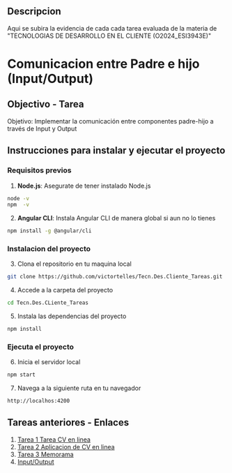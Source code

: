## Descripcion
Aqui se subira la evidencia de cada cada tarea evaluada de la materia de "TECNOLOGIAS DE DESARROLLO EN EL CLIENTE (O2024_ESI3943E)"

# Comunicacion entre Padre e hijo (Input/Output)

## Objectivo - Tarea
Objetivo: Implementar la comunicación entre componentes padre-hijo a través de Input y Output

## Instrucciones para instalar y ejecutar el proyecto
### Requisitos previos
1. **Node.js**: Asegurate de tener instalado Node.js
```bash
node -v
npm  -v
```

2. **Angular CLI**: Instala Angular CLI de manera global si aun no lo tienes
```bash
npm install -g @angular/cli
```

### Instalacion del proyecto
3. Clona el repositorio en tu maquina local
```bash
git clone https://github.com/victortelles/Tecn.Des.Cliente_Tareas.git
```

4. Accede a la carpeta del proyecto
```bash
cd Tecn.Des.CLiente_Tareas
```

5. Instala las dependencias del proyecto
```bash
npm install
```

### Ejecuta el proyecto
6. Inicia el servidor local
```bash
npm start
```

7. Navega a la siguiente ruta en tu navegador
```bash
http://localhos:4200
```


## Tareas anteriores - Enlaces
1. [Tarea 1 Tarea CV en linea](https://github.com/victortelles/Tecn.Des.Cliente_Tareas/tree/tarea1)
2. [Tarea 2 Aplicacion de CV en linea](https://github.com/victortelles/Tecn.Des.Cliente_Tareas/tree/tarea2)
3. [Tarea 3 Memorama](https://github.com/victortelles/Tecn.Des.Cliente_Tareas/tree/tarea3)
4. [Input/Output](https://github.com/victortelles/Tecn.Des.Cliente_Tareas/tree/InputOutput)

